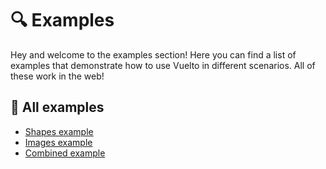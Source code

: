 # 🔍 Examples
Hey and welcome to the examples section! Here you can find a list of examples that demonstrate how to use Vuelto in different scenarios. All of these work in the web!

## 🧩 All examples
- [Shapes example](1/index.html)
- [Images example](2/index.html)
- [Combined example](3/index.html)
